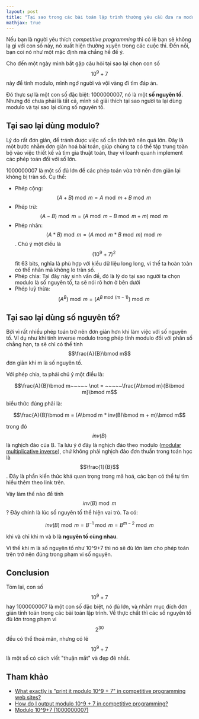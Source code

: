 ```yaml
---
layout: post
title: "Tại sao trong các bài toán lập trình thường yêu cầu đưa ra modulo của 10^9+7?"
mathjax: true
---
```

Nếu bạn là người yêu thích *competitive programming* thì có lẽ bạn sẽ không lạ gì với con số này, nó xuất hiện thường xuyên trong các cuộc thi. Đến nỗi, bạn coi nó như một mặc định mà chẳng hề đề ý.

Cho đến một ngày mình bắt gặp câu hỏi tại sao lại chọn con số $$10^9+7$$ này để tính modulo, mình ngớ người và vội vàng đi tìm đáp án.

Đó thực sự là một con số đặc biệt: 1000000007, nó là một **số nguyên tố**. Nhưng đó chưa phải là tất cả, mình sẽ giải thích tại sao người ta lại dùng modulo và tại sao lại dùng số nguyên tố.

## Tại sao lại dùng modulo?
Lý do rất đơn giản, để tránh được việc số cần tính trở nên quá lớn. Đây là một bước nhằm đơn giản hoá bài toán, giúp chúng ta có thể tập trung toàn bộ vào việc thiết kế và tìm gia thuật toán, thay vì loanh quanh implement các phép toán đối với số lớn.

1000000007 là một số đủ lớn để các phép toán vừa trở nên đơn giản lại không bị tràn số. Cụ thể:
- Phép cộng: $$ (A+B)\bmod m = A\bmod m + B\bmod m $$
- Phép trừ: $$(A-B)\bmod m = (A\bmod m - B\bmod m + m)\bmod m$$
- Phép nhân: $$(A*B)\bmod m = (A\bmod m * B\bmod m)\bmod m$$. Chú ý một điều là $$(10^9+7)^2$$ fit 63 bits, nghĩa là phù hợp với kiểu dữ liệu long long, vì thế ta hoàn toàn có thể nhân mà không lo tràn số.
- Phép chia: Tại đây nảy sinh vấn đề, đó là lý do tại sao người ta chọn modulo là số nguyên tố, ta sẽ nói rõ hơn ở bên dưới
- Phép luỹ thừa:
$$(A^B)\bmod m=(A^{B\bmod (m-1)})\bmod m$$


## Tại sao lại dùng số nguyên tố?
Bởi vì rất nhiều phép toán trở nên đơn giản hơn khi làm việc với số nguyên tố.
Ví dụ như khi tính inverse modulo trong phép tính modulo đối với phân số chẳng hạn, ta sẽ chỉ có thể tính $$\frac{A}{B}\bmod m$$ đơn giản khi m là số nguyên tố.

Với phép chia, ta phải chú ý một điều là:

$$\frac{A}{B}\bmod m~~~~~ \not = ~~~~~\frac{A\bmod m}{B\bmod m}\bmod m$$

biểu thức đúng phải là:

$$\frac{A}{B}\bmod m = (A\bmod m * inv(B)\bmod m + m)\bmod m$$ 

trong đó $$inv(B)$$ là nghịch đảo của B. Ta lưu ý ở đây là nghịch đảo theo modulo ([modular multiplicative inverse](https://en.wikipedia.org/wiki/Modular_multiplicative_inverse)), chứ không phải nghịch đảo đơn thuần trong toán học là $$\frac{1}{B}$$. Đây là phần kiến thức khá quan trọng trong mã hoá, các bạn có thể tự tìm hiểu thêm theo link trên.

Vậy làm thế nào để tính $$inv(B)\bmod m$$ ? Đây chính là lúc số nguyên tố thể hiện vai trò. Ta có:

$$ inv(B)\bmod m = B^{-1}\bmod m = B^{m-2}\bmod m $$ 

khi và chỉ khi m và b là **nguyên tố cùng nhau**. 

Vì thế khi m là số nguyên tố như 10^9+7 thì nó sẽ đủ lớn làm cho phép toán trên trở nên đúng trong phạm vi số nguyên.

## Conclusion
Tóm lại, con số $$10^9+7$$ hay 1000000007 là một con số đặc biệt, nó đủ lớn, và nhằm mục đích đơn giản tính toán trong các bài toán lập trình. Về thực chất thì các số nguyên tố đủ lớn trong phạm vi $$2^{30}$$ đều có thể thoả mãn, nhưng có lẽ $$10^9+7$$ là một số có cách viết "thuận mắt" và đẹp đẽ nhất.

## Tham khảo 
- [What exactly is "print it modulo 10^9 + 7" in competitive programming web sites?](https://www.quora.com/What-exactly-is-print-it-modulo-10-9-+-7-in-competitive-programming-web-sites)
- [How do I output modulo 10^9 + 7 in competitive programming?](https://www.quora.com/How-do-I-output-modulo-10-9-+-7-in-competitive-programming)
- [Modulo 10^9+7 (1000000007)](https://www.geeksforgeeks.org/modulo-1097-1000000007/)